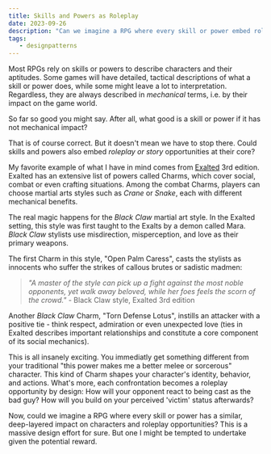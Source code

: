 ```yaml
---
title: Skills and Powers as Roleplay 
date: 2023-09-26	
description: "Can we imagine a RPG where every skill or power embed roleplay or story opportunities by design?"
tags:
   - designpatterns
---
```


Most RPGs rely on skills or powers to describe characters and their aptitudes. 
Some games will have detailed, tactical descriptions of what a skill or power does, while some might leave a lot to interpretation. 
Regardless, they are always described in *mechanical* terms, i.e. by their impact on the game world. 

So far so good you might say. 
After all, what good is a skill or power if it has not mechanical impact?

That is of course correct. But it doesn't mean we have to stop there. 
Could skills and powers also embed *roleplay or story* opportunities at their core?

My favorite example of what I have in mind comes from [Exalted](https://www.drivethrurpg.com/product/162759/Exalted-3rd-Edition	) 3rd edition. 
Exalted has an extensive list of powers called Charms, which cover social, combat or even crafting situations. 
Among the combat Charms, players can choose martial arts styles such as *Crane* or *Snake*, each with different mechanical benefits. 

The real magic happens for the *Black Claw* martial art style.
In the Exalted setting, this style was first taught to the Exalts by a demon called Mara.
*Black Claw* stylists use misdirection, misperception, and love as their primary weapons.

The first Charm in this style, "Open Palm Caress", casts the stylists as innocents who suffer the strikes of callous brutes or sadistic madmen: 

> *"A master of the style can pick up a fight against the most noble opponents, yet walk away beloved, while her foes feels the scorn of the crowd."* - Black Claw style, Exalted 3rd edition

Another *Black Claw* Charm, "Torn Defense Lotus", instills an attacker with a positive tie - think respect, admiration or even unexpected love (ties in Exalted describes important relationships and constitute a core component of its social mechanics).   

This is all insanely exciting.
You immediatly get something different from your traditional "this power makes me a better melee or sorcerous" character. 
This kind of Charm shapes your character's identity, behavior, and actions.
What's more, each confrontation becomes a roleplay opportunity by design: How will your opponent react to being cast as the bad guy? How will you build on your perceived 'victim' status afterwards? 

Now, could we imagine a RPG where every skill or power has a similar, deep-layered impact on characters and roleplay opportunities?
This is a massive design effort for sure. But one I might be tempted to undertake given the potential reward.


 

